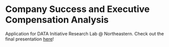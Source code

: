 # Company Success and Executive Compensation Analysis
Application for DATA Initiative Research Lab @ Northeastern. Check out the final presentation <a href=https://github.com/kulikj/data-application/blob/master/DATA%20Lab.pdf> here</a>!
